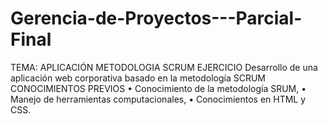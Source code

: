 # Gerencia-de-Proyectos---Parcial-Final
TEMA: APLICACIÓN METODOLOGIA SCRUM EJERCICIO Desarrollo de una aplicación web corporativa basado en la metodología SCRUM CONOCIMIENTOS PREVIOS     • Conocimiento de la metodología SRUM,      • Manejo de herramientas computacionales,      • Conocimientos en HTML y CSS.
